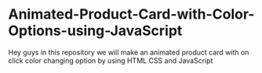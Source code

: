 # Animated-Product-Card-with-Color-Options-using-JavaScript
Hey guys in this repository we will make an animated product card with on click color changing option by using HTML CSS and JavaScript
